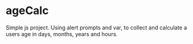 # ageCalc
Simple js project. Using alert prompts and var, to collect and calculate a users age in days, months, years and hours.
